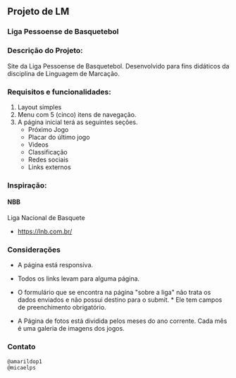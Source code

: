## Projeto de LM

### Liga Pessoense de Basquetebol

### Descrição do Projeto:

Site da Liga Pessoense de Basquetebol. Desenvolvido para fins didáticos da disciplina de Linguagem de Marcação.

### Requisitos e funcionalidades:

1. Layout simples
2. Menu com 5 (cinco) itens de navegação.
3. A página inicial terá as seguintes seções.
	* Próximo Jogo
	* Placar do último jogo
	* Videos
	* Classificação
	* Redes sociais
	* Links externos


### Inspiração:

#### NBB

Liga Nacional de Basquete
* https://lnb.com.br/


### Considerações

* A página está responsiva.
* Todos os links levam para alguma página.
* O formulário que se encontra na página "sobre a liga" não trata os dados enviados e não possui destino para o submit. 	* Ele tem campos de preenchimento obrigatório.

* A Página de fotos está dividida pelos meses do ano corrente. Cada mês é uma galeria de imagens dos jogos.


### Contato

	@amarildop1
	@micaelps
